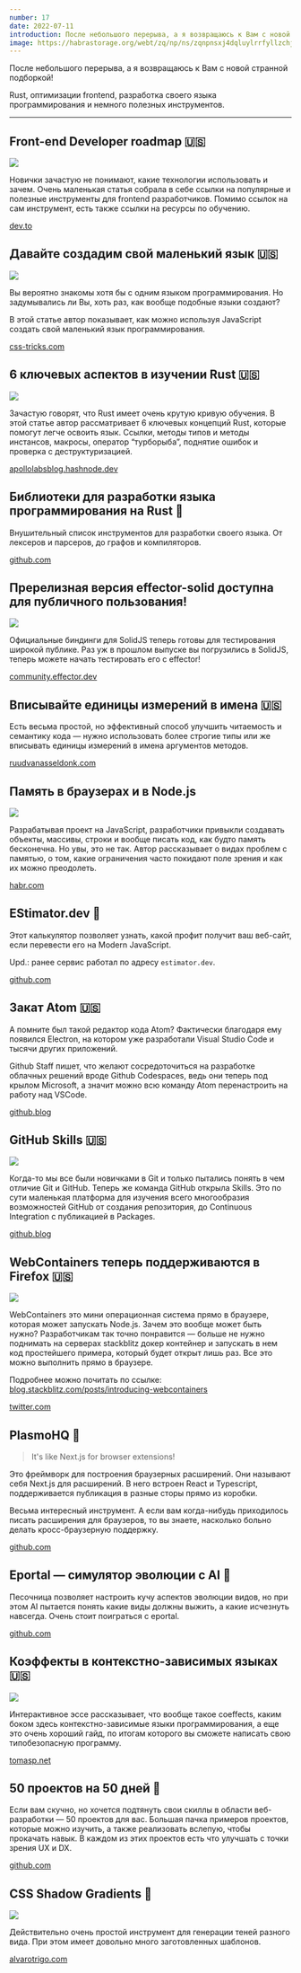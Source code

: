 ```yaml
---
number: 17
date: 2022-07-11
introduction: После небольшого перерыва, а я возвращаюсь к Вам с новой странной подборкой! Rust, оптимизации frontend, разработка своего языка программирования и немного полезных инструментов.
image: https://habrastorage.org/webt/zq/np/ns/zqnpnsxj4dqluylrrfyllzchj3q.png
---
```


После небольшого перерыва, а я возвращаюсь к Вам с новой странной подборкой!

Rust, оптимизации frontend, разработка своего языка программирования и немного полезных инструментов.

<hr />

## Front-end Developer roadmap 🇺🇸

![](/17-1181475/d911ced6434ace3f8dcef3f65121d795.png)

Новички зачастую не понимают, какие технологии использовать и зачем. Очень маленькая статья собрала в себе ссылки на популярные и полезные инструменты для frontend разработчиков. Помимо ссылок на сам инструмент, есть также ссылки на ресурсы по обучению.

[dev.to](https://dev.to/dealwith/front-end-developer-roadmap-2gi0)

## Давайте создадим свой маленький язык 🇺🇸

![](/17-1181475/3b712cbe8a7bc077184c51d54655904f.png)

Вы вероятно знакомы хотя бы с одним языком программирования. Но задумывались ли Вы, хоть раз, как вообще подобные языки создают?

В этой статье автор показывает, как можно используя JavaScript создать свой маленький язык программирования.

[css-tricks.com](https://css-tricks.com/lets-create-a-tiny-programming-language/)

## 6 ключевых аспектов в изучении Rust 🇺🇸

![](/17-1181475/641e4ab05416163c96b45e3e5179687b.png)

Зачастую говорят, что Rust имеет очень крутую кривую обучения. В этой статье автор рассматривает 6 ключевых концепций Rust, которые помогут легче освоить язык. Ссылки, методы типов и методы инстансов, макросы, оператор “турборыба”, поднятие ошибок и проверка с деструктуризацией.

[apollolabsblog.hashnode.dev](https://apollolabsblog.hashnode.dev/learning-rust-my-6-key-moments)

## Библиотеки для разработки языка программирования на Rust 🐙

Внушительный список инструментов для разработки своего языка. От лексеров и парсеров, до графов и компиляторов.

[github.com](https://github.com/Kixiron/rust-langdev)

## Пререлизная версия effector-solid доступна для публичного пользования!

![](/17-1181475/f61a35de4930f06a93aaa2567470c574.jpg)

Официальные биндинги для SolidJS теперь готовы для тестирования широкой публике.
Раз уж в прошлом выпуске вы погрузились в SolidJS, теперь можете начать тестировать его с effector!

[community.effector.dev](https://community.effector.dev/core/prierieliznaia-viersiia-effector-solid-dostupna-dlia-publichnogho-polzovaniia-b64)

## Вписывайте единицы измерений в имена 🇺🇸

Есть весьма простой, но эффективный способ улучшить читаемость и семантику кода — нужно использовать более строгие типы или же вписывать единицы измерений в имена аргументов методов.

[ruudvanasseldonk.com](https://ruudvanasseldonk.com/2022/03/20/please-put-units-in-names)

## Память в браузерах и в Node.js

![](/17-1181475/bb99d658f41385b727a773dd5dbaf33d.png)

Разрабатывая проект на JavaScript, разработчики привыкли создавать объекты, массивы, строки и вообще писать код, как будто память бесконечна. Но увы, это не так. Автор рассказывает о видах проблем с памятью, о том, какие ограничения часто покидают поле зрения и как их можно преодолеть.

[habr.com](https://habr.com/ru/company/yandex/blog/666870/)

## EStimator.dev 🐙

Этот калькулятор позволяет узнать, какой профит получит ваш веб-сайт, если перевести его на Modern JavaScript.

Upd.: ранее сервис работал по адресу `estimator.dev`.

[github.com](https://github.com/GoogleChromeLabs/estimator.dev)

## Закат Atom 🇺🇸

А помните был такой редактор кода Atom? Фактически благодаря ему появился Electron, на котором уже разработали Visual Studio Code и тысячи других приложений.

Github Staff пишет, что желают сосредоточиться на разработке облачных решений вроде Github Codespaces, ведь они теперь под крылом Microsoft, а значит можно всю команду Atom перенастроить на работу над VSCode.

[github.blog](https://github.blog/2022-06-08-sunsetting-atom/)

## GitHub Skills 🇺🇸

![](/17-1181475/630967d70e1430a8e0d33f265367dfe6.png)

Когда-то мы все были новичками в Git и только пытались понять в чем отличие Git и GitHub. Теперь же команда GitHub открыла Skills. Это по сути маленькая платформа для изучения всего многообразия возможностей GitHub от создания репозитория, до Continuous Integration с публикацией в Packages.

[github.blog](https://github.blog/2022-06-06-introducing-github-skills/)

## WebContainers теперь поддерживаются в Firefox 🇺🇸

![](/17-1181475/4daf7c9c75d20bcdfb5b25941121b644.png)

WebContainers это мини операционная система прямо в браузере, которая может запускать Node.js. Зачем это вообще может быть нужно? Разработчикам так точно понравится — больше не нужно поднимать на серверах stackblitz докер контейнер и запускать в нем код простейшего примера, который будет открыт лишь раз. Все это можно выполнить прямо в браузере.

Подробнее можно почитать по ссылке: [blog.stackblitz.com/posts/introducing-webcontainers](https://blog.stackblitz.com/posts/introducing-webcontainers/)

[twitter.com](https://twitter.com/stackblitz/status/1534178033237639168?s=21\&t=P6_GwQKd8ekjKUnN-FwXZg)

## PlasmoHQ 🐙

> It's like Next.js for browser extensions!

Это фреймворк для построения браузерных расширений. Они называют себя Next.js для расширений. В него встроен React и Typescript, поддерживается публикация в разные сторы прямо из коробки.

Весьма интересный инструмент. А если вам когда-нибудь приходилось писать расширения для браузеров, то вы знаете, насколько больно делать кросс-браузерную поддержку.

[github.com](https://github.com/PlasmoHQ/plasmo)

## Eportal — симулятор эволюции с AI 🐙

Песочница позволяет настроить кучу аспектов эволюции видов, но при этом AI пытается понять какие виды должны выжить, а какие исчезнуть навсегда. Очень стоит поиграться с eportal.

[github.com](https://github.com/kul-sudo/eportal)

## Коэффекты в контекстно-зависимых языках 🇺🇸

![](/17-1181475/coeffects.png)

Интерактивное эссе рассказывает, что вообще такое coeffects, каким боком здесь контекстно-зависимые языки программирования, а еще это очень хороший гайд, по итогам которого вы сможете написать свою типобезопасную программу.

[tomasp.net](https://tomasp.net/coeffects/)

## 50 проектов на 50 дней 🐙

Если вам скучно, но хочется подтянуть свои скиллы в области веб-разработки — 50 проектов для вас. Большая пачка примеров проектов, которые можно изучить, а также реализовать вслепую, чтобы прокачать навык. В каждом из этих проектов есть что улучшать с точки зрения UX и DX.

[github.com](https://github.com/bradtraversy/50projects50days)

## CSS Shadow Gradients 🐙

![](/17-1181475/b5dff0a08e57b246502f95c23ba81dc5.png)

Действительно очень простой инструмент для генерации теней разного вида. При этом имеет довольно много заготовленных шаблонов.

[alvarotrigo.com](https://alvarotrigo.com/shadow-gradients/)
